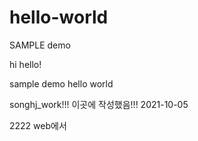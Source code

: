 # hello-world
SAMPLE demo

hi hello!

sample demo 
hello world

songhj_work!!! 이곳에 작성했음!!! 2021-10-05

2222
web에서